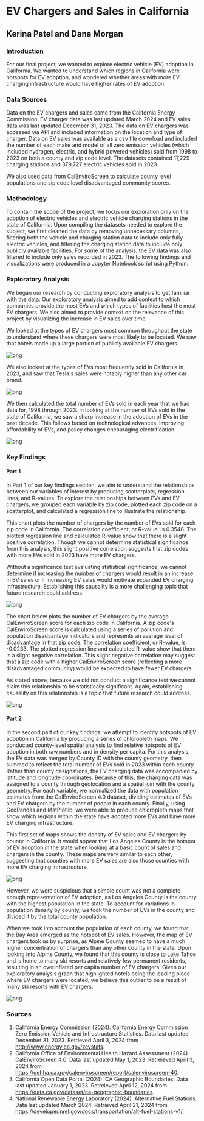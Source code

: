 # EV Chargers and Sales in California
## Kerina Patel and Dana Morgan

### Introduction
For our final project, we wanted to explore electric vehicle (EV) adoption in California. We wanted to understand which regions in California were hotspots for EV adoption, and wondered whether areas with more EV charging infrastructure would have higher rates of EV adoption. 

### Data Sources
Data on the EV chargers and sales came from the California Energy Commission. EV charger data was last updated March 2024 and EV sales data was last updated December 31, 2023. The data on EV chargers was accessed via API and included information on the location and type of charger. Data on EV sales was available as a csv file download and included the number of each make and model of all zero emission vehicles (which included hydrogen, electric, and hybrid powered vehicles) sold from 1998 to 2023 on both a county and zip code level. The datasets contained 17,229 charging stations and 379,727 electric vehicles sold in 2023. 

We also used data from CalEnviroScreen to calculate county level populations and zip code level disadvantaged community scores. 

### Methodology
To contain the scope of the project, we focus our exploration only on the adoption of electric vehicles and electric vehicle charging stations in the state of California. Upon compiling the datasets needed to explore the subject, we first cleaned the data by removing unnecessary columns, filtering both the vehicle and charging station data to include only fully electric vehicles, and filtering the charging station data to include only publicly available facilities. For some of the analysis, the EV data was also filtered to include only sales recorded in 2023. The following findings and visualizations were produced in a Jupyter Notebook script using Python.


### Exploratory Analysis
We began our research by conducting exploratory analysis to get familiar with the data. Our exploratory analysis aimed to add context to which companies provide the most EVs and which types of facilities host the most EV chargers. We also aimed to provide context on the relevance of this project by visualizing the increase in EV sales over time. 

We looked at the types of EV chargers most common throughout the state to understand where these chargers were most likely to be located. We saw that hotels made up a large portion of publicly available EV chargers. 

![png](255_Final_Code_Compiled_42024_files/255_Final_Code_Compiled_42024_11_0.png)

We also looked at the types of EVs most frequently sold in California in 2023, and saw that Tesla's sales were notably higher than any other car brand. 

![png](255_Final_Code_Compiled_42024_files/255_Final_Code_Compiled_42024_7_0.png)

We then calculated the total number of EVs sold in each year that we had data for, 1998 through 2023. In looking at the number of EVs sold in the state of California, we saw a sharp increase in the adoption of EVs in the past decade. This follows based on technological advances, improving affordability of EVs, and policy changes encouraging electrification.

![png](255_Final_Code_Compiled_42024_files/255_Final_Code_Compiled_42024_12_0.png)


### Key Findings
#### Part 1
In Part 1 of our key findings section, we aim to understand the relationships between our variables of interest by producing scatterplots, regression lines, and R-values. To explore the relationships between EVs and EV chargers, we grouped each variable by zip code, plotted each zip code on a scatterplot, and calculated a regression line to illustrate the relationship. 

This chart plots the number of chargers by the number of EVs sold for each zip code in California. The correlation coefficient, or R-value, is 0.3548. The plotted regression line and calculated R-value show that there is a slight positive correlation. Though we cannot determine statistical significance from this analysis, this slight positive correlation suggests that zip codes with more EVs sold in 2023 have more EV chargers. 

Without a significance test evaluating statistical significance, we cannot determine if increasing the number of chargers would result in an increase in EV sales or if increasing EV sales would motivate expanded EV charging infrastructure. Establishing this causality is a more challenging topic that future research could address. 

![png](255_Final_Code_Compiled_42024_files/255_Final_Code_Compiled_42024_17_1.png)
    

The chart below plots the number of EV chargers by the average CalEnviroScreen score for each zip code in California. A zip code's CalEnviroScreen score  is calculated using a series of pollution and population disadvantage indicators and represents an average level of disadvantage in that zip code. The correlation coefficient, or R-value, is -0.0233. The plotted regression line and calculated R-value show that there is a slight negative correlation. This slight negative correlation may suggest that a zip code with a higher CalEnviroScreen score (reflecting a more disadvantaged community) would be expected to have fewer EV chargers. 

As stated above, because we did not conduct a significance test we cannot claim this relationship to be statistically significant. Again, establishing causality on this relationship is a topic that future research could address. 

![png](255_Final_Code_Compiled_42024_files/255_Final_Code_Compiled_42024_19_1.png)
  
#### Part 2
In the second part of our key findings, we attempt to identify hotspots of EV adoption in California by producing a series of chloropleth maps. We conducted county-level spatial analysis to find relative hotspots of EV adoption in both raw numbers and in density per capita. For this analysis, the EV data was merged by County ID with the county geometry, then summed to reflect the total number of EVs sold in 2023 within each county. Rather than county designations, the EV charging data was accompanied by latitude and longitude coordinates. Because of this, the charging data was assigned to a county through geolocation and a spatial join with the county geometry. For each variable, we normalized the data with population estimates from the CalEnviroScreen 4.0 dataset, dividing estimates of EVs and EV chargers by the number of people in each county. Finally, using GeoPandas and MatPlotlib, we were able to produce chloropleth maps that show which regions within the state have adopted more EVs and have more EV charging infrastructure.

This first set of maps shows the density of EV sales and EV chargers by county in California. It would appear that Los Angeles County is the hotspot of EV adoption in the state when looking at a basic count of sales and chargers in the county. These maps are very similar to each other, suggesting that counties with more EV sales are also those counties with more EV charging infrastructure. 

![png](255_Final_Code_Compiled_42024_files/255_Final_Code_Compiled_42024_28_0.png)

However, we were suspicious that a simple count was not a complete enough representation of EV adoption, as Los Angeles County is the county with the highest population in the state. To account for variations in population density by county, we took the number of EVs in the county and divided it by the total county population. 

When we took into account the population of each county, we found that the Bay Area emerged as the hotspot of EV sales. However, the map of EV chargers took us by surprise, as Alpine County seemed to have a much higher concentration of chargers than any other county in the state. Upon looking into Alpine County, we found that this county is close to Lake Tahoe and is home to many ski resorts and relatively few permanent residents, resulting in an overinflated per capita number of EV chargers. Given our exploratory analysis graph that highlighted hotels being the leading place where EV chargers were located, we believe this outlier to be a result of many ski resorts with EV chargers.

![png](255_Final_Code_Compiled_42024_files/255_Final_Code_Compiled_42024_29_0.png)


### Sources
1. California Energy Commission (2024). California Energy Commission Zero Emission Vehicle and Infrastructure Statistics. Data last updated December 31, 2023. Retrieved April 3, 2024 from http://www.energy.ca.gov/zevstats.
2. California Office of Environmental Health Hazard Assessment (2024). CalEnviroScreen 4.0. Data last updated May 1, 2023. Retreieved April 3, 2024 from https://oehha.ca.gov/calenviroscreen/report/calenviroscreen-40.
3. California Open Data Portal (2024). CA Geographic Boundaries. Data last updated January 1, 2023. Retreieved April 12, 2024 from https://data.ca.gov/dataset/ca-geographic-boundaries.
4. National Renewable Energy Laboratory (2024). Alternative Fuel Stations. Data last updated March 2024. Retrieved April 21, 2024 from https://developer.nrel.gov/docs/transportation/alt-fuel-stations-v1/.
